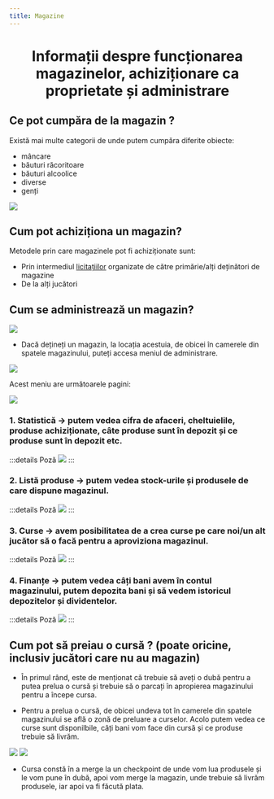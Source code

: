 ```yaml
---
title: Magazine
---
```



# <center>Informații despre funcționarea magazinelor, achiziționare ca proprietate și administrare</center>

## Ce pot cumpăra de la magazin ?

Există mai multe categorii de unde putem cumpăra diferite obiecte:

- mâncare
- băuturi răcoritoare
- băuturi alcoolice
- diverse
- genți

![](https://i.imgur.com/ntITtTB.png)

## Cum pot achiziționa un magazin?

Metodele prin care magazinele pot fi achiziționate sunt:

- Prin intermediul [licitațiilor](auction) organizate de către primărie/alți deținători de magazine
- De la alți jucători

## Cum se administrează un magazin?

![](https://i.imgur.com/X6Pw5Ks.png)

- Dacă dețineți un magazin, la locația acestuia, de obicei în camerele din spatele magazinului, puteți accesa meniul de administrare.

![](https://i.imgur.com/tc5ZEhM.png)

Acest meniu are următoarele pagini:

![](https://i.imgur.com/T7dPFAQ.png)

### 1. Statistică -> putem vedea cifra de afaceri, cheltuielile, produse achiziționate, câte produse sunt în depozit și ce produse sunt în depozit etc.
:::details Poză
![](https://i.imgur.com/2oUQGmh.png)
:::

### 2. Listă produse -> putem vedea stock-urile și produsele de care dispune magazinul.
:::details Poză
![](https://i.imgur.com/YSAMoaY.png)
:::

### 3. Curse -> avem posibilitatea de a crea curse pe care noi/un alt jucător să o facă pentru a aproviziona magazinul.
:::details Poză
![](https://i.imgur.com/W0iekQm.png)
:::

### 4. Finanțe -> putem vedea câți bani avem în contul magazinului, putem depozita bani și să vedem istoricul depozitelor și dividentelor.
:::details Poză
![](https://i.imgur.com/FXDiruY.png)
:::

## Cum pot să preiau o cursă ? (poate oricine, inclusiv jucători care nu au magazin)

- În primul rând, este de menționat că trebuie să aveți o dubă pentru a putea prelua o cursă și trebuie să o parcați în apropierea magazinului pentru a începe cursa.

- Pentru a prelua o cursă, de obicei undeva tot în camerele din spatele magazinului se află o zonă de preluare a curselor. Acolo putem vedea ce curse sunt disponilbile, câți bani vom face din cursă și ce produse trebuie să livrăm.

![](https://i.imgur.com/FDs8EM7.png)
![](https://i.imgur.com/wofx5ww.png)

- Cursa constă în a merge la un checkpoint de unde vom lua produsele și le vom pune în dubă, apoi vom merge la magazin, unde trebuie să livrăm produsele, iar apoi va fi făcută plata.